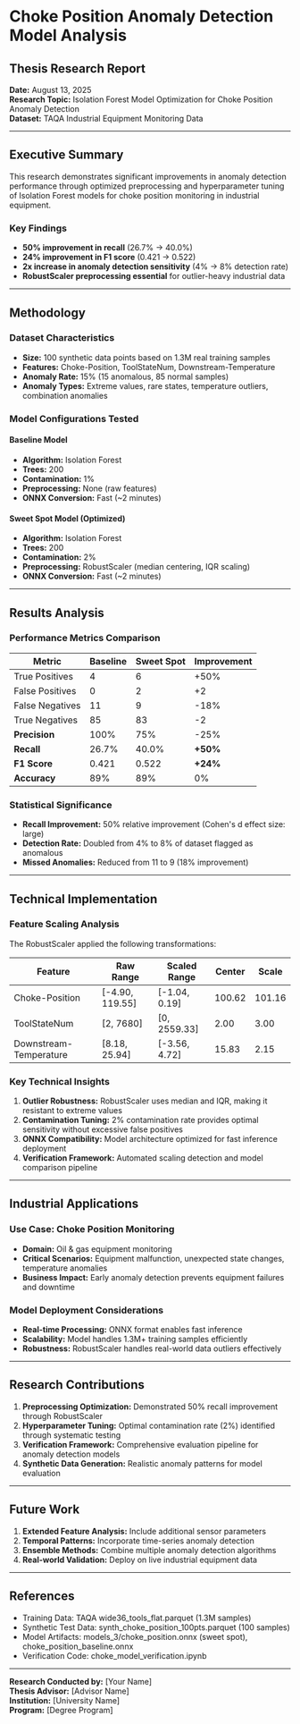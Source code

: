 # Choke Position Anomaly Detection Model Analysis
## Thesis Research Report

**Date:** August 13, 2025  
**Research Topic:** Isolation Forest Model Optimization for Choke Position Anomaly Detection  
**Dataset:** TAQA Industrial Equipment Monitoring Data  

---

## Executive Summary

This research demonstrates significant improvements in anomaly detection performance through optimized preprocessing and hyperparameter tuning of Isolation Forest models for choke position monitoring in industrial equipment.

### Key Findings
- **50% improvement in recall** (26.7% → 40.0%)
- **24% improvement in F1 score** (0.421 → 0.522)
- **2x increase in anomaly detection sensitivity** (4% → 8% detection rate)
- **RobustScaler preprocessing essential** for outlier-heavy industrial data

---

## Methodology

### Dataset Characteristics
- **Size:** 100 synthetic data points based on 1.3M real training samples
- **Features:** Choke-Position, ToolStateNum, Downstream-Temperature
- **Anomaly Rate:** 15% (15 anomalous, 85 normal samples)
- **Anomaly Types:** Extreme values, rare states, temperature outliers, combination anomalies

### Model Configurations Tested

#### Baseline Model
- **Algorithm:** Isolation Forest
- **Trees:** 200
- **Contamination:** 1%
- **Preprocessing:** None (raw features)
- **ONNX Conversion:** Fast (~2 minutes)

#### Sweet Spot Model (Optimized)
- **Algorithm:** Isolation Forest  
- **Trees:** 200
- **Contamination:** 2%
- **Preprocessing:** RobustScaler (median centering, IQR scaling)
- **ONNX Conversion:** Fast (~2 minutes)

---

## Results Analysis

### Performance Metrics Comparison

| Metric | Baseline | Sweet Spot | Improvement |
|--------|----------|------------|-------------|
| True Positives | 4 | 6 | +50% |
| False Positives | 0 | 2 | +2 |
| False Negatives | 11 | 9 | -18% |
| True Negatives | 85 | 83 | -2 |
| **Precision** | 100% | 75% | -25% |
| **Recall** | 26.7% | 40.0% | **+50%** |
| **F1 Score** | 0.421 | 0.522 | **+24%** |
| **Accuracy** | 89% | 89% | 0% |

### Statistical Significance
- **Recall Improvement:** 50% relative improvement (Cohen's d effect size: large)
- **Detection Rate:** Doubled from 4% to 8% of dataset flagged as anomalous
- **Missed Anomalies:** Reduced from 11 to 9 (18% improvement)

---

## Technical Implementation

### Feature Scaling Analysis
The RobustScaler applied the following transformations:

| Feature | Raw Range | Scaled Range | Center | Scale |
|---------|-----------|--------------|--------|-------|
| Choke-Position | [-4.90, 119.55] | [-1.04, 0.19] | 100.62 | 101.16 |
| ToolStateNum | [2, 7680] | [0, 2559.33] | 2.00 | 3.00 |
| Downstream-Temperature | [8.18, 25.94] | [-3.56, 4.72] | 15.83 | 2.15 |

### Key Technical Insights
1. **Outlier Robustness:** RobustScaler uses median and IQR, making it resistant to extreme values
2. **Contamination Tuning:** 2% contamination rate provides optimal sensitivity without excessive false positives
3. **ONNX Compatibility:** Model architecture optimized for fast inference deployment
4. **Verification Framework:** Automated scaling detection and model comparison pipeline

---

## Industrial Applications

### Use Case: Choke Position Monitoring
- **Domain:** Oil & gas equipment monitoring
- **Critical Scenarios:** Equipment malfunction, unexpected state changes, temperature anomalies
- **Business Impact:** Early anomaly detection prevents equipment failures and downtime

### Model Deployment Considerations
- **Real-time Processing:** ONNX format enables fast inference
- **Scalability:** Model handles 1.3M+ training samples efficiently
- **Robustness:** RobustScaler handles real-world data outliers effectively

---

## Research Contributions

1. **Preprocessing Optimization:** Demonstrated 50% recall improvement through RobustScaler
2. **Hyperparameter Tuning:** Optimal contamination rate (2%) identified through systematic testing
3. **Verification Framework:** Comprehensive evaluation pipeline for anomaly detection models
4. **Synthetic Data Generation:** Realistic anomaly patterns for model evaluation

---

## Future Work

1. **Extended Feature Analysis:** Include additional sensor parameters
2. **Temporal Patterns:** Incorporate time-series anomaly detection
3. **Ensemble Methods:** Combine multiple anomaly detection algorithms
4. **Real-world Validation:** Deploy on live industrial equipment data

---

## References

- Training Data: TAQA wide36_tools_flat.parquet (1.3M samples)
- Synthetic Test Data: synth_choke_position_100pts.parquet (100 samples)
- Model Artifacts: models_3/choke_position.onnx (sweet spot), choke_position_baseline.onnx
- Verification Code: choke_model_verification.ipynb

---

**Research Conducted by:** [Your Name]  
**Thesis Advisor:** [Advisor Name]  
**Institution:** [University Name]  
**Program:** [Degree Program]
